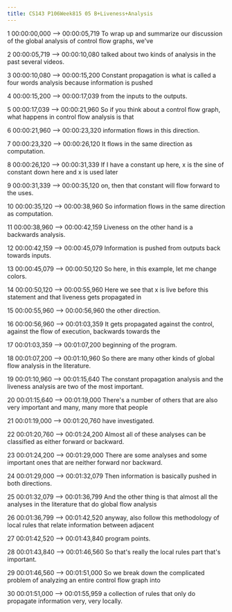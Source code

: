 ```yaml
---
title: CS143 P106Week815 05 B+Liveness+Analysis
---
```


1
00:00:00,000 --> 00:00:05,719
To wrap up and summarize our discussion of the global analysis of control flow graphs, we've

2
00:00:05,719 --> 00:00:10,080
talked about two kinds of analysis in the past several videos.

3
00:00:10,080 --> 00:00:15,200
Constant propagation is what is called a four words analysis because information is pushed

4
00:00:15,200 --> 00:00:17,039
from the inputs to the outputs.

5
00:00:17,039 --> 00:00:21,960
So if you think about a control flow graph, what happens in control flow analysis is that

6
00:00:21,960 --> 00:00:23,320
information flows in this direction.

7
00:00:23,320 --> 00:00:26,120
It flows in the same direction as computation.

8
00:00:26,120 --> 00:00:31,339
If I have a constant up here, x is the sine of constant down here and x is used later

9
00:00:31,339 --> 00:00:35,120
on, then that constant will flow forward to the uses.

10
00:00:35,120 --> 00:00:38,960
So information flows in the same direction as computation.

11
00:00:38,960 --> 00:00:42,159
Liveness on the other hand is a backwards analysis.

12
00:00:42,159 --> 00:00:45,079
Information is pushed from outputs back towards inputs.

13
00:00:45,079 --> 00:00:50,120
So here, in this example, let me change colors.

14
00:00:50,120 --> 00:00:55,960
Here we see that x is live before this statement and that liveness gets propagated in

15
00:00:55,960 --> 00:00:56,960
the other direction.

16
00:00:56,960 --> 00:01:03,359
It gets propagated against the control, against the flow of execution, backwards towards the

17
00:01:03,359 --> 00:01:07,200
beginning of the program.

18
00:01:07,200 --> 00:01:10,960
So there are many other kinds of global flow analysis in the literature.

19
00:01:10,960 --> 00:01:15,640
The constant propagation analysis and the liveness analysis are two of the most important.

20
00:01:15,640 --> 00:01:19,000
There's a number of others that are also very important and many, many more that people

21
00:01:19,000 --> 00:01:20,760
have investigated.

22
00:01:20,760 --> 00:01:24,200
Almost all of these analyses can be classified as either forward or backward.

23
00:01:24,200 --> 00:01:29,000
There are some analyses and some important ones that are neither forward nor backward.

24
00:01:29,000 --> 00:01:32,079
Then information is basically pushed in both directions.

25
00:01:32,079 --> 00:01:36,799
And the other thing is that almost all the analyses in the literature that do global flow analysis

26
00:01:36,799 --> 00:01:42,520
anyway, also follow this methodology of local rules that relate information between adjacent

27
00:01:42,520 --> 00:01:43,840
program points.

28
00:01:43,840 --> 00:01:46,560
So that's really the local rules part that's important.

29
00:01:46,560 --> 00:01:51,000
So we break down the complicated problem of analyzing an entire control flow graph into

30
00:01:51,000 --> 00:01:55,959
a collection of rules that only do propagate information very, very locally.


